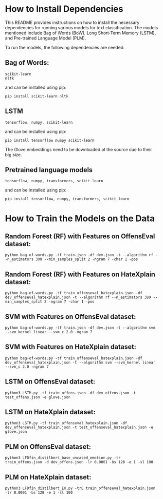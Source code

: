 # How to Install Dependencies
This README provides instructions on how to install the necessary dependencies for running various models for text classification. The models mentioned include Bag of Words (BoW), Long Short-Term Memory (LSTM), and Pre-trained Language Model (PLM).

To run the models, the following dependencies are needed:
## Bag of Words:

    scikit-learn
    nltk

and can be installed using pip:

    pip install scikit-learn nltk

## LSTM

    tensorflow, numpy, scikit-learn

and can be installed using pip:

    pip install tensorflow numpy scikit-learn

The Glove embeddings need to be downloaded at the source due to their big size. 

## Pretrained language models

    tensorflow, numpy, transformers, scikit-learn

and can be installed using pip:

    pip install tensorflow, numpy, transformers, scikit-learn

# How to Train the Models on the Data
## Random Forest (RF) with Features on OffensEval dataset:
    python bag-of-words.py -tf train.json -df dev.json -t --algorithm rf --n_estimators 300 --min_samples_split 2 -ngram 7 -char 1 -pos
## Random Forest (RF) with Features on HateXplain dataset:
    python bag-of-words.py -tf train_offenseval_hatexplain.json -df dev_offenseval_hatexplain.json -t --algorithm rf --n_estimators 300 --min_samples_split 2 -ngram 7 -char 1 -pos
## SVM with Features on OffensEval dataset:
    python bag-of-words.py -tf train.json -df dev.json -t --algorithm svm --svm_kernel linear --svm_c 2.0 -ngram 7
## SVM with Features on HateXplain dataset:
    python bag-of-words.py -tf train_offenseval_hatexplain.json -df dev_offenseval_hatexplain.json -t --algorithm svm --svm_kernel linear --svm_c 2.0 -ngram 7
## LSTM on OffensEval dataset:
    python3 LSTM.py -tf train_offens.json -df dev_offens.json -t test_offens.json -e glove.json
## LSTM on HateXplain dataset:
    python3 LSTM.py -tf train_offenseval_hatexplain.json -df dev_offenseval_hatexplain.json -t test_offenseval_hatexplain.json -e glove.json
## PLM on OffensEval dataset:
    python3 LFDfin_distilbert_base_uncased_emotion.py -tr train_offens.json -d dev_offens.json -lr 0.0001 -bs 128 -e 1 -sl 100
## PLM on HateXplain dataset:
    python3 LFDfin_distilbert_EX.py -trE train_offenseval_hatexplain.json -lr 0.0001 -bs 128 -e 1 -sl 100
